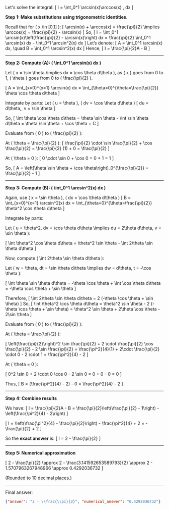 Let's solve the integral:
\[
I = \int_0^1 \arcsin(x)\arccos(x) \, dx
\]

**Step 1: Make substitutions using trigonometric identities.**

Recall that for \( x \in [0,1] \):
\[
\arcsin(x) + \arccos(x) = \frac{\pi}{2} \implies \arccos(x) = \frac{\pi}{2} - \arcsin(x)
\]
So,
\[
I = \int_0^1 \arcsin(x)\left(\frac{\pi}{2} - \arcsin(x)\right) dx
  = \frac{\pi}{2} \int_0^1 \arcsin(x) dx - \int_0^1 \arcsin^2(x) dx
\]
Let’s denote:
\[
A = \int_0^1 \arcsin(x) dx, \quad B = \int_0^1 \arcsin^2(x) dx
\]
Hence,
\[
I = \frac{\pi}{2}A - B
\]

---

**Step 2: Compute \(A\): \( \int_0^1 \arcsin(x) dx \)**

Let \( x = \sin \theta \implies dx = \cos \theta d\theta \), as \( x \) goes from 0 to 1, \( \theta \) goes from 0 to \( \frac{\pi}{2} \).

\[
A = \int_{x=0}^{x=1} \arcsin(x) dx = \int_{\theta=0}^{\theta=\frac{\pi}{2}} \theta \cos \theta d\theta
\]

Integrate by parts:
Let \( u = \theta \), \( dv = \cos \theta d\theta \)
\[
du = d\theta,\, v = \sin \theta
\]

So,
\[
\int \theta \cos \theta d\theta = \theta \sin \theta - \int \sin \theta d\theta
= \theta \sin \theta + \cos \theta + C
\]

Evaluate from \( 0 \) to \( \frac{\pi}{2} \):

At \( \theta = \frac{\pi}{2} \):
\[
\frac{\pi}{2} \cdot \sin \frac{\pi}{2} + \cos \frac{\pi}{2} = \frac{\pi}{2} (1) + 0 = \frac{\pi}{2}
\]

At \( \theta = 0 \):
\[
0 \cdot \sin 0 + \cos 0 = 0 + 1 = 1
\]

So,
\[
A = \left[\theta \sin \theta + \cos \theta\right]_0^{\frac{\pi}{2}} = \frac{\pi}{2} - 1
\]

---

**Step 3: Compute \(B\): \( \int_0^1 \arcsin^2(x) dx \)**

Again, use \( x = \sin \theta \), \( dx = \cos \theta d\theta \)
\[
B = \int_{x=0}^{x=1} \arcsin^2(x) dx = \int_{\theta=0}^{\theta=\frac{\pi}{2}} \theta^2 \cos \theta d\theta
\]

Integrate by parts:

Let \( u = \theta^2, dv = \cos \theta d\theta \implies du = 2\theta d\theta, v = \sin \theta \):

\[
\int \theta^2 \cos \theta d\theta = \theta^2 \sin \theta - \int 2\theta \sin \theta d\theta
\]

Now, compute \( \int 2\theta \sin \theta d\theta \):

Let \( w = \theta, dt = \sin \theta d\theta \implies dw = d\theta, t = -\cos \theta \):

\[
\int \theta \sin \theta d\theta = -\theta \cos \theta + \int \cos \theta d\theta = -\theta \cos \theta + \sin \theta
\]

Therefore,
\[
\int 2\theta \sin \theta d\theta = 2 (-\theta \cos \theta + \sin \theta)
\]
So,
\[
\int \theta^2 \cos \theta d\theta = \theta^2 \sin \theta - 2 (-\theta \cos \theta + \sin \theta)
= \theta^2 \sin \theta + 2\theta \cos \theta - 2\sin \theta
\]

Evaluate from \( 0 \) to \( \frac{\pi}{2} \):

At \( \theta = \frac{\pi}{2} \):

\[
\left(\frac{\pi}{2}\right)^2 \sin \frac{\pi}{2} + 2 \cdot \frac{\pi}{2} \cos \frac{\pi}{2} - 2 \sin \frac{\pi}{2}
= \frac{\pi^2}{4}(1) + 2\cdot \frac{\pi}{2} \cdot 0 - 2 \cdot 1
= \frac{\pi^2}{4} - 2
\]

At \( \theta = 0 \):

\[
0^2 \sin 0 + 2 \cdot 0 \cos 0 - 2 \sin 0 = 0 + 0 - 0 = 0
\]

Thus,
\[
B = (\frac{\pi^2}{4} - 2) - 0 = \frac{\pi^2}{4} - 2
\]

---

**Step 4: Combine results**

We have:
\[
I = \frac{\pi}{2}A - B = \frac{\pi}{2}\left(\frac{\pi}{2} - 1\right) - \left(\frac{\pi^2}{4} - 2\right)
\]

\[
I = \left(\frac{\pi^2}{4} - \frac{\pi}{2}\right) - \frac{\pi^2}{4} + 2
= -\frac{\pi}{2} + 2
\]

So the **exact answer** is:
\[
I = 2 - \frac{\pi}{2}
\]

---

**Step 5: Numerical approximation**

\[
2 - \frac{\pi}{2} \approx 2 - \frac{3.141592653589793}{2} \approx 2 - 1.5707963267948966 \approx 0.4292036732
\]

(Rounded to 10 decimal places.)

---

Final answer:
```json
{"answer": "2 - \\frac{\\pi}{2}", "numerical_answer": "0.4292036732"}
```